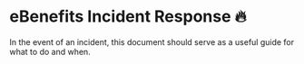# eBenefits Incident Response 🔥
In the event of an incident, this document should serve as a useful guide for what to do and when. 
